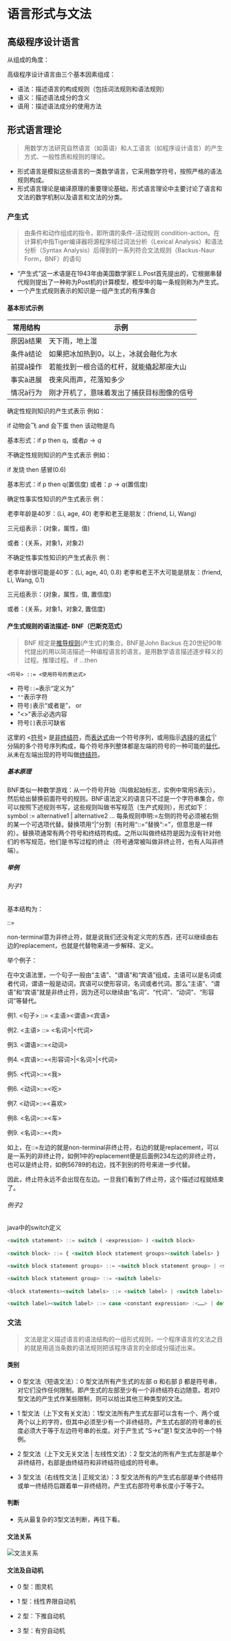 # 语言形式与文法

## 高级程序设计语言

从组成的角度：

高级程序设计语言由三个基本因素组成：

- 语法：描述语言的构成规则（包括词法规则和语法规则）
- 语义：描述语法成分的含义
-  语用：描述语法成分的使用方法

## 形式语言理论

> 用数学方法研究自然语言（如英语）和人工语言（如程序设计语言）的产生方式、一般性质和规则的理论。

- 形式语言是模拟这些语言的一类数学语言，它采用数学符号，按照严格的语法规则构成。
- 形式语言理论是编译原理的重要理论基础，形式语言理论中主要讨论了语言和文法的数学机制以及语言和文法的分类。

### 产生式

> 由条件和动作组成的指令，即所谓的条件-活动规则 condition-action。在计算机中指Tiger编译器将源程序经过词法分析（Lexical Analysis）和语法分析（Syntax Analysis）后得到的一系列符合文法规则（Backus-Naur Form，BNF）的语句

- “产生式”这一术语是在1943年由美国数学家E.L.Post首先提出的，它根据串替代规则提出了一种称为Post机的计算模型，模型中的每一条规则称为产生式。
- 一个产生式规则表示的知识是一组产生式的有序集合

#### 基本形式示例

| **常用结构** | **示例**                                   |
| ------------ | ------------------------------------------ |
| 原因à结果    | 天下雨，地上湿                             |
| 条件à结论    | 如果把冰加热到0。以上，冰就会融化为水      |
| 前提à操作    | 若能找到一根合适的杠杆，就能撬起那座大山   |
| 事实à进展    | 夜来风雨声，花落知多少                     |
| 情况à行为    | 刚才开机了，意味着发出了捕获目标图像的信号 |

确定性规则知识的产生式表示
例如：

if 动物会飞 and 会下蛋 then 该动物是鸟

基本形式：if p then q，或者$p \to q$

不确定性规则知识的产生式表示
例如：

if 发烧 then 感冒(0.6)

基本形式：if p then q(置信度)
或者：$p \to q$(置信度)

确定性事实性知识的产生式表示
例：

老李年龄是40岁：(Li, age, 40)
老李和老王是朋友：(friend, Li, Wang)

三元组表示：(对象，属性，值)

或者：(关系，对象1，对象2)

不确定性事实性知识的产生式表示
例：

老李年龄很可能是40岁：(Li, age, 40, 0.8)
老李和老王不大可能是朋友：(friend, Li, Wang, 0.1)

三元组表示：(对象，属性，值, 置信度)

或者：(关系，对象1，对象2, 置信度)

#### 产生式规则的语法描述- BNF（巴斯克范式）

> BNF 规定是[推导规则](http://zh.wikipedia.org/w/index.php?title=推导规则&action=edit&redlink=1)(产生式)的集合。BNF是John Backus 在20世纪90年代提出的用以简洁描述一种编程语言的语言。是用数学语言描述逐步释义的过程。推理过程。 if ...then

```
<符号> ::= <使用符号的表达式>
```

- 符号`::=`表示“定义为”
- `""`表示字符
- 符号`|`表示“或者是”， or
- "<>"表示必选内容
- 符号`[]`表示可缺省

这里的 <[符号](http://zh.wikipedia.org/wiki/符号)> 是[非终结符](http://zh.wikipedia.org/w/index.php?title=非终结符&action=edit&redlink=1)，而[表达式](http://zh.wikipedia.org/wiki/表达式)由一个符号序列，或用指示[选择](http://zh.wikipedia.org/wiki/选择)的[竖杠](http://zh.wikipedia.org/w/index.php?title=竖杠&action=edit&redlink=1)'|' 分隔的多个符号序列构成，每个符号序列整体都是左端的符号的一种可能的[替代](http://zh.wikipedia.org/w/index.php?title=替代&action=edit&redlink=1)。从未在左端出现的符号叫做[终结符](http://zh.wikipedia.org/w/index.php?title=终结符&action=edit&redlink=1)。

##### 基本原理

BNF类似一种数学游戏：从一个符号开始（叫做起始标志，实例中常用S表示），然后给出替换前面符号的规则。BNF语法定义的语言只不过是一个字符串集合，你可以按照下述规则书写，这些规则叫做书写规范（生产式规则），形式如下：
   symbol := alternative1 | alternative2 ...
   每条规则申明:=左侧的符号必须被右侧的某一个可选项代替。替换项用“|”分割（有时用“::=”替换“:=”，但意思是一样的）。替换项通常有两个符号和终结符构成。之所以叫做终结符是因为没有针对他们的书写规范，他们是书写过程的终止（符号通常被叫做非终止符，也有人叫非终端）。

##### 举例

###### 列子1

基本结构为：

<non-terminal> ::= <replacement>

non-terminal意为非终止符，就是说我们还没有定义完的东西，还可以继续由右边的replacement，也就是代替物来进一步解释、定义。

举个例子：

在中文语法里，一个句子一般由“主语”、“谓语”和“宾语”组成，主语可以是名词或者代词，谓语一般是动词，宾语可以使形容词，名词或者代词。那么“主语”、“谓语”和“宾语”就是非终止符，因为还可以继续由“名词”、“代词”、“动词”、“形容词”等替代。

例1. <句子> ::= <主语><谓语><宾语>

例2. <主语> ::= <名词>|<代词>

例3. <谓语>::=<动词>

例4. <宾语>::=<形容词>|<名词>|<代词>

例5. <代词>::=<我>

例6. <动词>::=<吃>

例7. <动词>::=<喜欢>

例8. <名词>::=<车>

例9. <名词>::=<肉>

如上，在::=左边的就是non-terminal非终止符，右边的就是replacement，可以是一系列的非终止符，如例1中的replacement便是后面例234左边的非终止符，也可以是终止符，如例56789的右边，找不到别的符号来进一步代替。

因此，终止符永远不会出现在左边。一旦我们看到了终止符，这个描述过程就结束了。

###### 例子2

java中的switch定义

```js
<switch statement> ::= switch ( <expression> ) <switch block>
                               
<switch block> ::= { <switch block statement groups><switch labels> }

<switch block statement groups> ::= <switch block statement group> | <switch block statement groups> <switch block statement group>

<switch block statement group> ::= <switch labels>
    
<block statements><switch labels> ::= <switch label> | <switch labels> 

<switch label><switch label> ::= case <constant expression> :<……> | default :< ……>
```

### 文法

> 文法是定义描述语言的语法结构的一组形式规则，一个程序语言的文法之目的就是用适当条数的语法规则把该程序语言的全部成分描述出来。

#### 类别

- 0 型文法（短语文法）：0 型文法所有产生式的左部 α 和右部 β 都是符号串，对它们没作任何限制。即产生式的左部至少有一个非终结符右边随意。若对0 型文法的产生式作某些限制，则可以给出其他三种类型的文法。

- 1 型文法（上下文有关文法）：1型文法所有产生式左部可以含有一个、两个或两个以上的字符，但其中必须至少有一个非终结符。产生式右部的符号串的长度必须大于等于左边符号串的长度。对于产生式 “S→ε”是1  型文法中的一个特例。 

- 2 型文法（上下文无关文法 | 左线性文法）：2 型文法的所有产生式左部是单个非终结符，右部是由终结符和非终结符组成的符号串。

- 3 型文法（右线性文法 | 正规文法）：3 型文法所有的产生式右部是单个终结符或单一终结符后跟着单一非终结符。产生式右部符号串长度小于等于2。

#### 判断

- 先从最复杂的3型文法判断，再往下看。

#### 文法关系

![文法关系](.\img\文法关系图.jpg)

#### 文法及自动机

- 0 型：图灵机

- 1 型：线性界限自动机
- 2 型：下推自动机
- 3 型：有穷自动机